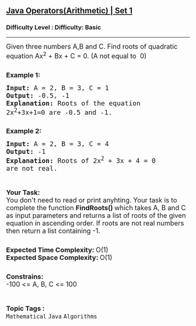 <h2><a href="https://www.geeksforgeeks.org/problems/java-operatorsarithmetic-set-12417/1?page=13&difficulty=Basic&status=unsolved,attempted&sortBy=accuracy">Java Operators(Arithmetic) | Set 1</a></h2><h3>Difficulty Level : Difficulty: Basic</h3><hr><div class="problems_problem_content__Xm_eO"><p><span style="font-size: 18px;">Given three numbers A,B and C. Find roots of quadratic equation Ax<sup>2</sup> + Bx + C = 0. (A not equal to &nbsp;0)</span><br>&nbsp;</p>
<p><span style="font-size: 18px;"><strong>Example 1:</strong></span></p>
<pre><span style="font-size: 18px;"><strong>Input: </strong>A = 2, B = 3, C = 1
<strong>Output: </strong>-0.5, -1
<strong>Explanation:</strong> Roots of the equation
2x<sup>2</sup>+3x+1=0 are -0.5 and -1.</span>

</pre>
<p><span style="font-size: 18px;"><strong>Example 2:</strong></span></p>
<pre><span style="font-size: 18px;"><strong>Input: </strong>A = 2, B = 3, C = 4
<strong>Output: </strong>-1
<strong>Explanation: </strong>Roots of 2x<sup>2</sup>&nbsp;+ 3x + 4 = 0
are not real.</span>
</pre>
<p>&nbsp;</p>
<p><span style="font-size: 18px;"><strong>Your Task:</strong><br>You don't need to read or print anyhting. Your task is to complete the function&nbsp;<strong>FindRoots()&nbsp;</strong>which takes A, B and C as input parameters and returns a list of roots of the given equation in ascending order. If roots are not real numbers then return&nbsp;a list containing -1.</span><br>&nbsp;</p>
<p><span style="font-size: 18px;"><strong>Expected Time Complexity:&nbsp;</strong>O(1)<br><strong>Expected Space Complexity:&nbsp;</strong>O(1)</span><br>&nbsp;</p>
<p><span style="font-size: 18px;"><strong>Constrains:</strong><br>-100 &lt;= A, B, C &lt;= 100</span></p></div><br><p><span style=font-size:18px><strong>Topic Tags : </strong><br><code>Mathematical</code>&nbsp;<code>Java</code>&nbsp;<code>Algorithms</code>&nbsp;
